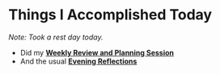 # Things I Accomplished Today

_Note: Took a rest day today._

- Did my **[Weekly Review and Planning Session](../../routines/personal-health-and-wellness-routine-2024.md)**
- And the usual **[Evening Reflections](../../routines/evening-reflections.md)**
